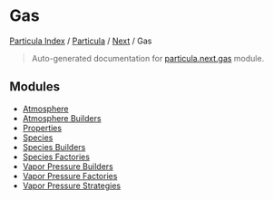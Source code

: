 # Gas

[Particula Index](../../../README.md#particula-index) / [Particula](../../index.md#particula) / [Next](../index.md#next) / Gas

> Auto-generated documentation for [particula.next.gas](https://github.com/Gorkowski/particula/blob/main/particula/next/gas/__init__.py) module.

## Modules

- [Atmosphere](./atmosphere.md)
- [Atmosphere Builders](./atmosphere_builders.md)
- [Properties](properties/index.md)
- [Species](./species.md)
- [Species Builders](./species_builders.md)
- [Species Factories](./species_factories.md)
- [Vapor Pressure Builders](./vapor_pressure_builders.md)
- [Vapor Pressure Factories](./vapor_pressure_factories.md)
- [Vapor Pressure Strategies](./vapor_pressure_strategies.md)
